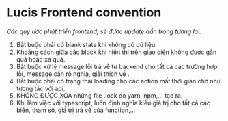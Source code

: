 # Lucis Frontend convention  
*Các quy ước phát triển frontend, sẽ được update dần trong tương lai.*  
1. Bắt buộc phải có blank state khi không có dữ liệu.
2. Khoảng cách giữa các block khi hiển thị trên giao diện không được gần quá hoặc xa quá.
3. Bắt buộc xử lý message lỗi trả về từ backend cho tất cả các trường hợp lỗi, message cần rõ nghĩa, giải thích về .
4. Bắt buộc phải có trạng thái loading cho các action mất thời gian chờ như tương tác với api.
5. KHÔNG ĐƯỢC XÓA những file .lock do yarn, npm,... tạo ra.
6. Khi làm việc với typescript, luôn định nghĩa kiểu giá trị cho tất cả các biến, tham số, giá trị trả về của function,...